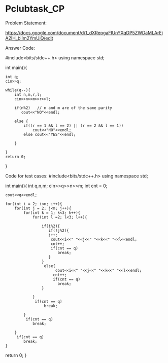 # Pclubtask_CP
Problem Statement:

https://docs.google.com/document/d/1_dXRepgaFlUnYXqDP5ZWDaMLArEjA2IH_blIm2YmUiQ/edit

Answer Code:

#include<bits/stdc++.h>
using namespace std;

int main(){

    int q;
    cin>>q;

    while(q--){
        int n,m,r,l;
        cin>>n>>m>>r>>l;

        if(n%2)   // n and m are of the same parity
           cout<<"NO"<<endl;
        
        else {
            if((r == 1 && l == 2) || (r == 2 && l == 1))
                cout<<"NO"<<endl;
            else cout<<"YES"<<endl;
            
        }
   
    }
    return 0;
}

Code for test cases:
#include<bits/stdc++.h>
using namespace std;

int main(){
    int q,n,m;
    cin>>q>>n>>m;
    int cnt = 0;

    cout<<q<<endl;

    for(int i = 2; i<n; i++){
        for(int j = 2; j<m; j++){
            for(int k = 1; k<3; k++){
                for(int l =2; l<3; l++){

                    if(i%2){
                       if(!j%2){
                       j++;
                        cout<<i<<" "<<j<<" "<<k<<" "<<l<<endl;
                        cnt++;
                        if(cnt == q)
                           break;
                       }
                    }
                     else{
                          cout<<i<<" "<<j<<" "<<k<<" "<<l<<endl;
                         cnt++;
                         if(cnt == q)
                           break;
                    }

                }
                 if(cnt == q)
                     break;
                
            }
             if(cnt == q)
                break;

        }
         if(cnt == q)
            break;
    }

return 0;
}


